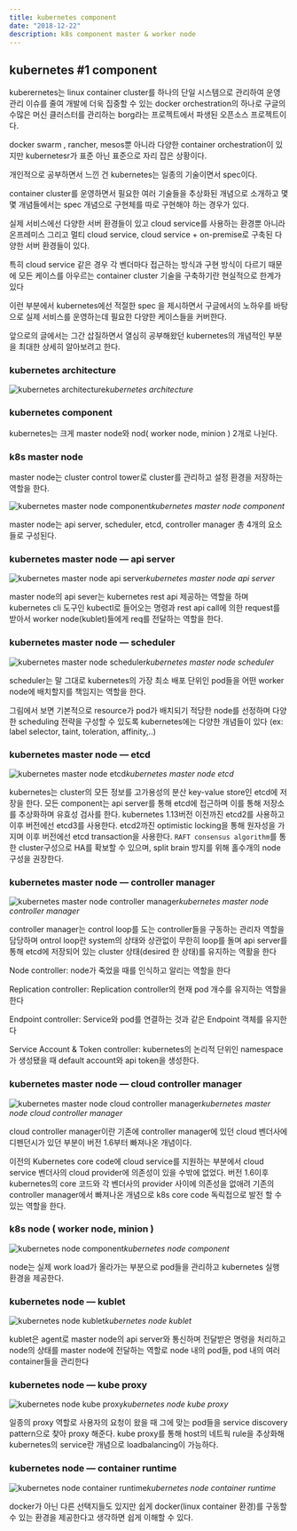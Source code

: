 ```yaml
---
title: kubernetes component
date: "2018-12-22"
description: k8s component master & worker node
---
```


## kubernetes #1 component

kuberernetes는 linux container cluster를 하나의 단일 시스템으로 관리하여 운영 관리 이슈를 줄여 개발에 더욱 집중할 수 있는 docker orchestration의 하나로 구글의 수많은 머신 클러스터를 관리하는 borg라는 프로젝트에서 파생된 오픈소스 프로젝트이다.

docker swarm , rancher, mesos뿐 아니라 다양한 container orchestration이 있지만 kubernetesr가 표준 아닌 표준으로 자리 잡은 상황이다.

개인적으로 공부하면서 느낀 건 kubernetes는 일종의 기술이면서 spec이다.

container cluster를 운영하면서 필요한 여러 기술들을 추상화된 개념으로 소개하고 몇몇 개념들에서는 spec 개념으로 구현체를 따로 구현해야 하는 경우가 있다.

실제 서비스에선 다양한 서버 환경들이 있고 cloud service를 사용하는 환경뿐 아니라 온프레미스 그리고 멀티 cloud service, cloud service + on-premise로 구축된 다양한 서버 환경들이 있다.

특히 cloud service 같은 경우 각 벤더마다 접근하는 방식과 구현 방식이 다르기 때문에 모든 케이스를 아우르는 container cluster 기술을 구축하기란 현실적으로 한계가 있다

이런 부분에서 kubernetes에선 적절한 spec 을 제시하면서 구글에서의 노하우를 바탕으로 실제 서비스를 운영하는데 필요한 다양한 케이스들을 커버한다.

앞으로의 글에서는 그간 삽질하면서 열심히 공부해왔던 kubernetes의 개념적인 부분을 최대한 상세히 알아보려고 한다.

### kubernetes architecture

![kubernetes architecture](https://cdn-images-1.medium.com/max/800/0*parN9vK2eBPFlgUy)*kubernetes architecture*

### kubernetes component

kubernetes는 크게 master node와 nod( worker node, minion ) 2개로 나뉜다.

### k8s master node

master node는 cluster control tower로 cluster를 관리하고 설정 환경을 저장하는 역할을 한다.

![kubernetes master node component](https://cdn-images-1.medium.com/max/800/1*oQkc9gI69u4TNZqyekCwiw.png)*kubernetes master node component*

master node는 api server, scheduler, etcd, controller manager 총 4개의 요소들로 구성된다.

### kubernetes master node — api server

![kubernetes master node api server](https://cdn-images-1.medium.com/max/800/1*E7a2ZT3UlURRVfVpd_PVZA.png)*kubernetes master node api server*

master node의 api sever는 kubernetes rest api 제공하는 역할을 하며 kubernetes cli 도구인 kubectl로 들어오는 명령과 rest api call에 의한 request를 받아서 worker node(kublet)들에게 req를 전달하는 역할을 한다.

### kubernetes master node — scheduler

![kubernetes master node scheduler](https://cdn-images-1.medium.com/max/800/1*krZiYgzISJqLNWSVTWpRVw.png)*kubernetes master node scheduler*

scheduler는 말 그대로 kubernetes의 가장 최소 배포 단위인 pod들을 어떤 worker node에 배치할지를 책임지는 역할을 한다.

그림에서 보면 기본적으로 resource가 pod가 배치되기 적당한 node를 선정하며 다양한 scheduling 전략을 구성할 수 있도록 kubernetes에는 다양한 개념들이 있다 (ex: label selector, taint, toleration, affinity,..)

### kubernetes master node — etcd

![kubernetes master node etcd](https://cdn-images-1.medium.com/max/800/1*ANx979KuseQsivNZv-FcwQ.png)*kubernetes master node etcd*

kubernetes는 cluster의 모든 정보를 고가용성의 분산 key-value store인 etcd에 저장을 한다. 
모든 component는 api server를 통해 etcd에 접근하며 이를 통해 저장소를 추상화하며 유효성 검사를 한다. 
kubernetes 1.13버전 이전까진 etcd2를 사용하고 이후 버전에선 etcd3를 사용한다.
etcd2까진 optimistic locking을 통해 원자성을 가지며 이후 버전에선 etcd transaction을 사용한다.
```RAFT consensus algorithm```를 통한 cluster구성으로 HA를 확보할 수 있으며, split brain 방지를 위해 홀수개의 node 구성을 권장한다.

### kubernetes master node — controller manager

![kubernetes master node controller manager](https://cdn-images-1.medium.com/max/800/1*WrNYta1830DfkJ5JFYmVUQ.png)*kubernetes master node controller manager*

controller manager는 control loop를 도는 controller들을 구동하는 관리자 역할을 담당하며 ontrol loop란 system의 상태와 상관없이 무한히 loop를 돌며 api server를 통해 etcd에 저장되어 있는 cluster 상태(desired 한 상태)를 유지하는 역활을 한다

Node controller: node가 죽었을 때를 인식하고 알리는 역할을 한다

Replication controller: Replication controller의 현재 pod 개수를 유지하는 역할을 한다

Endpoint controller: Service와 pod를 연결하는 것과 같은 Endpoint 객체를 유지한다

Service Account & Token controller: kubernetes의 논리적 단위인 namespace가 생성됐을 때 default account와 api token을 생성한다.

### kubernetes master node — cloud controller manager

![kubernetes master node cloud controller manager](https://cdn-images-1.medium.com/max/800/0*3txDsz6iFjaguSzt)*kubernetes master node cloud controller manager*

cloud controller manager이란 기존에 controller manager에 있던 cloud 벤더사에 디펜던시가 있던 부분이 버전 1.6부터 빠져나온 개념이다.

이전의 Kubernetes core code에 cloud service를 지원하는 부분에서 cloud service 벤더사의 cloud provider에 의존성이 있을 수밖에 없었다. 버전 1.6이후 kubernetes의 core 코드와 각 벤더사의 provider 사이에 의존성을 없애려 기존의 controller manager에서 빠져나온 개념으로 k8s core code 독릭접으로 발전 할 수 있는 역할을 한다.

### k8s node ( worker node, minion )

![kubernetes node component](https://cdn-images-1.medium.com/max/800/1*bR7T6SUfzdJOoOxvke8y9A.png)*kubernetes node component*

node는 실제 work load가 올라가는 부분으로 pod들을 관리하고 kubernetes 실행 환경을 제공한다.

### kubernetes node — kublet

![kubernetes node kublet](https://cdn-images-1.medium.com/max/800/1*JJj_wfZ6tdlsi_icVxl7EA.png)*kubernetes node kublet*

kublet은 agent로 master node의 api server와 통신하며 전달받은 명령을 처리하고 node의 상태를 master node에 전달하는 역할로 node 내의 pod들, pod 내의 여러 container들을 관리한다

### kubernetes node — kube proxy

![kubernetes node kube proxy](https://cdn-images-1.medium.com/max/800/1*Pn2LqZ-Svtbmxpey2HA0hA.png)*kubernetes node kube proxy*

일종의 proxy 역할로 사용자의 요청이 왔을 때 그에 맞는 pod들을 service discovery pattern으로 찾아 proxy 해준다. kube proxy를 통해 host의 네트웍 rule을 추상화해 kubernetes의 service란 개념으로 loadbalancing이 가능하다.

### kubernetes node — container runtime

![kubernetes node container runtime](https://cdn-images-1.medium.com/max/800/1*fR9ajqa2u-2caObU1T1YVQ.png)*kubernetes node container runtime*

docker가 아닌 다른 선택지들도 있지만 쉽게 docker(linux container 환경)를 구동할 수 있는 환경을 제공한다고 생각하면 쉽게 이해할 수 있다.
